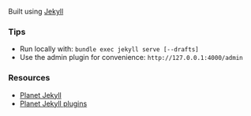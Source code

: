 Built using [Jekyll](https://jekyllrb.com/)

### Tips
- Run locally with: `bundle exec jekyll serve [--drafts]`
- Use the admin plugin for convenience: `http://127.0.0.1:4000/admin`

### Resources
- [Planet Jekyll](https://planetjekyll.github.io/)
- [Planet Jekyll plugins](https://planetjekyll.github.io/plugins/top)
